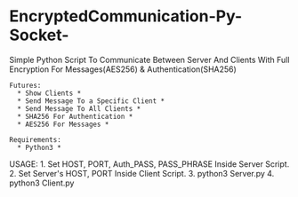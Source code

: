 # EncryptedCommunication-Py-Socket-
Simple Python Script To Communicate Between Server And Clients With Full Encryption For Messages(AES256) &amp; Authentication(SHA256)

    Futures:
      * Show Clients *
      * Send Message To a Specific Client *
      * Send Message To All Clients *
      * SHA256 For Authentication *
      * AES256 For Messages *
      
    Requirements:
      * Python3 *
      
USAGE:
    1. Set HOST, PORT, Auth_PASS, PASS_PHRASE Inside Server Script.
    2. Set Server's HOST, PORT Inside Client Script.
    3. python3 Server.py
    4. python3 Client.py
